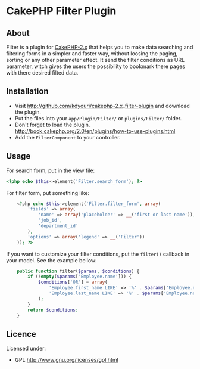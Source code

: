 # CakePHP Filter Plugin #

## About ##

Filter is a plugin for [CakePHP-2.x](http://cakephp.org/) that helps you to make data searching and filtering forms in a 
simpler and faster way, without loosing the paging, sorting or any other parameter effect.
It send the filter conditions as URL parameter, witch gives the users the possibility to 
bookmark there pages with there desired filted data.

## Installation ##

- Visit <http://github.com/kdyouri/cakephp-2.x_filter-plugin> and download the plugin.
- Put the files into your `app/Plugin/Filter/` or `plugins/Filter/` folder.
- Don't forget to load the plugin. <http://book.cakephp.org/2.0/en/plugins/how-to-use-plugins.html>
- Add the `FilterComponent` to your controller.

## Usage ##

For search form, put in the view file:
```php
<?php echo $this->element('Filter.search_form'); ?>
```
For filter form, put something like:
```php
	<?php echo $this->element('Filter.filter_form', array(
		'fields' => array(
			'name' => array('placeholder' => __('first or last name')),
			'job_id',
			'department_id'
		),
		'options' => array('legend' => __('Filter'))
	)); ?>
```
If you want to customize your filter conditions, put the `filter()` callback 
in your model. See the example bellow:
```php
	public function filter($params, $conditions) {
		if (!empty($params['Employee.name'])) {
			$conditions['OR'] = array(
				'Employee.first_name LIKE' => '%' . $params['Employee.name'] . '%',
				'Employee.last_name LIKE' => '%' . $params['Employee.name'] . '%'
			);
		}
		return $conditions;
	}
```

## Licence ##

Licensed under:

* GPL <http://www.gnu.org/licenses/gpl.html>

[CakePHP]: http://cakephp.org/
